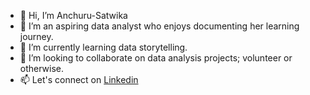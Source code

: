 - 👋 Hi, I’m Anchuru-Satwika
- 👀 I’m an aspiring data analyst who enjoys documenting her learning journey.
- 🌱 I’m currently learning data storytelling.
- 💞️ I’m looking to collaborate on data analysis projects; volunteer or otherwise.
- 📫 Let's connect on [Linkedin](www.linkedin.com/in/satwika-anchuru)


<!---
Anchuru-Satwika/Anchuru-Satwika is a ✨ special ✨ repository because its `README.md` (this file) appears on your GitHub profile.
You can click the Preview link to take a look at your changes.
--->
